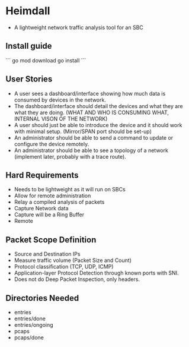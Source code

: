 # Heimdall
* A lightweight network traffic analysis tool for an SBC


## Install guide

´´´
go mod download
go install
´´´


## User Stories
* A user sees a dashboard/interface showing how much data is consumed by devices in the network.
* The dashboard/interface should detail the devices and what they are what they are doing. (WHAT AND WHO IS CONSUMING WHAT, INTERNAL VISON OF THE NETWORK) 
* A user should just be able to introduce the device and it should work with minimal setup. (Mirror/SPAN port should be set-up)
* An administrator should be able to send a command to update or configure the device remotely.
* An administrator should be able to see a topology of a network (implement later, probably with a trace route).

## Hard Requirements
* Needs to be lightweight as it will run on SBCs
* Allow for remote administration
* Relay a compiled analysis of packets
* Capture Network data
* Capture will be a Ring Buffer
* Remote 

## Packet Scope Definition
* Source and Destination IPs
* Measure traffic volume (Packet Size and Count)
* Protocol classification (TCP, UDP, ICMP)
* Application-layer Protocol Detection through known ports with SNI.
* Does not do Deep Packet Inspection, only headers.


## Directories Needed

* entries
* entries/done
* entries/ongoing
* pcaps
* pcaps/done